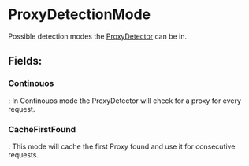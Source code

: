 # ProxyDetectionMode

Possible detection modes the [ProxyDetector](../Autodetect/ProxyDetector.md) can be in. 

## **Fields**:
### **Continouos**
: In Continouos mode the ProxyDetector will check for a proxy for every request. 
### **CacheFirstFound**
: This mode will cache the first Proxy found and use it for consecutive requests. 